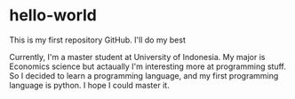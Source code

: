 # hello-world
This is my first repository GitHub. I'll do my best 

Currently, I'm a master student at University of Indonesia. My major is Economics science but actaually I'm interesting more at programming stuff.
So I decided to learn a programming language, and my first programming language is python. I hope I could master it.
